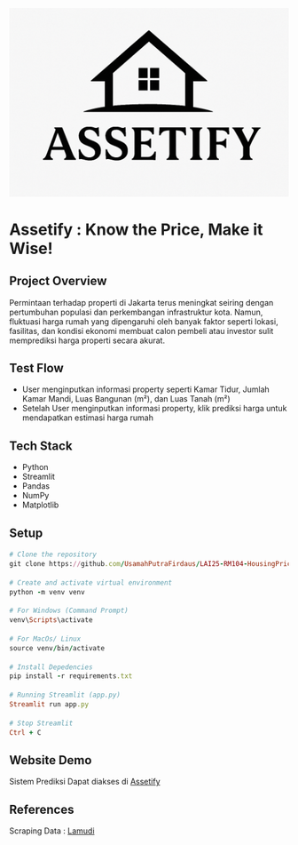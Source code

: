 ![img_alt](https://github.com/UsamahPutraFirdaus/LAI25-RM104-HousingPricePrediction/blob/main/logo/assetify_logo.png?raw=true)

# Assetify : Know the Price, Make it Wise!


## Project Overview
Permintaan terhadap properti di Jakarta terus meningkat seiring dengan pertumbuhan populasi dan perkembangan infrastruktur kota. Namun, fluktuasi harga rumah yang dipengaruhi oleh banyak faktor seperti lokasi, fasilitas, dan kondisi ekonomi membuat calon pembeli atau investor sulit memprediksi harga properti secara akurat.

## Test Flow
- User menginputkan informasi property seperti Kamar Tidur, Jumlah Kamar Mandi, Luas Bangunan (m²), dan Luas Tanah (m²)
- Setelah User menginputkan informasi property, klik prediksi harga untuk mendapatkan estimasi harga rumah

## Tech Stack
- Python
- Streamlit
- Pandas
- NumPy
- Matplotlib

## Setup
```Ruby
# Clone the repository
git clone https://github.com/UsamahPutraFirdaus/LAI25-RM104-HousingPricePrediction

# Create and activate virtual environment
python -m venv venv

# For Windows (Command Prompt)
venv\Scripts\activate

# For MacOs/ Linux
source venv/bin/activate

# Install Depedencies
pip install -r requirements.txt

# Running Streamlit (app.py)
Streamlit run app.py

# Stop Streamlit
Ctrl + C
```

## Website Demo
Sistem Prediksi Dapat diakses di [Assetify](https://assetify.streamlit.app/)

## References
Scraping Data : [Lamudi](https://www.lamudi.co.id/)
